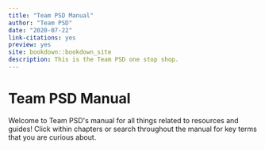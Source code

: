 ```yaml
--- 
title: "Team PSD Manual"
author: "Team PSD"
date: "2020-07-22"
link-citations: yes
preview: yes
site: bookdown::bookdown_site
description: This is the Team PSD one stop shop.
---
```


# Team PSD Manual

Welcome to Team PSD's manual for all things related to resources and guides!
Click within chapters or search throughout the manual for key terms that you are curious about.


